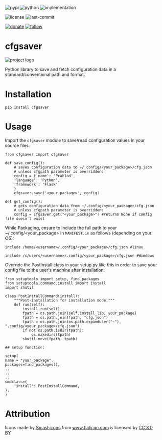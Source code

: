 ![pypi](https://img.shields.io/pypi/v/cfgsaver.svg)
![python](https://img.shields.io/pypi/pyversions/cfgsaver.svg)
![implementation](https://img.shields.io/pypi/implementation/cfgsaver.svg)
<!-- https://img.shields.io/travis/prahladyeri/cfgsaver/master.svg -->
<!-- ![docs](https://readthedocs.org/projects/cfgsaver/badge/?version=latest) -->
![license](https://img.shields.io/github/license/prahladyeri/cfgsaver.svg)
![last-commit](https://img.shields.io/github/last-commit/prahladyeri/cfgsaver.svg)
<!--![commit-activity](https://img.shields.io/github/commit-activity/w/prahladyeri/cfgsaver.svg)-->
[![donate](https://img.shields.io/badge/-Donate-blue.svg?logo=paypal)](https://www.paypal.com/cgi-bin/webscr?cmd=_s-xclick&hosted_button_id=JM8FUXNFUK6EU)
[![follow](https://img.shields.io/twitter/follow/prahladyeri.svg?style=social)](https://twitter.com/prahladyeri)
# cfgsaver

![project logo](https://raw.githubusercontent.com/prahladyeri/cfgsaver/master/cfgsaver.png)

Python library to save and fetch configuration data in a standard/conventional path and format.

# Installation

	pip install cfgsaver
	
# Usage

Import the `cfgsaver` module to save/read configuration values in your source files:

	from cfgsaver import cfgsaver

	def save_config():
		# saves configuration data to ~/.config/<your_package>/cfg.json
		# unless cfgpath parameter is overridden:
		config = {'name': 'Prahlad', 
		'language': 'Python', 
		'framework': 'Flask'
		}
		cfgsaver.save('<your_package>', config)
	
	def get_config():
		# gets configuration data from ~/.config/<your_package>/cfg.json 
		# unless cfgpath parameter is overridden:
		config = cfgsaver.get("<your_package>") #returns None if config file doesn't exist
		


While Packaging, ensure to include the full path to your ~/.config/<your_package> in `MANIFEST.in` as follows (depending on your OS):

	include /home/<username>/.config/<your_package>/cfg.json #linux
	
	include /c/users/<username>/.config/<your_package>/cfg.json #Windows
		
Override the PostInstall class in your setup.py like this in order to save your config file to the user's machine after installation:

	from setuptools import setup, find_packages
	from setuptools.command.install import install
	import shutil
	
	class PostInstallCommand(install):
		"""Post-installation for installation mode."""
		def run(self):
			install.run(self)
			fpath = os.path.join(self.install_lib, your_package)
			fpath = os.path.join(fpath, "cfg.json")
			tpath = os.path.join(os.path.expanduser("~"), ".config/<your_package>/cfg.json")
			if not os.path.isdir(tpath):
				os.makedirs(tpath)
			shutil.move(fpath, tpath)
			
	## setup function:
	
	setup(
	name = "your_package",
	packages=find_packages(),
	..
	..
	..
	cmdclass={
		'install': PostInstallCommand,
	},
	)

	
# Attribution

<div>Icons made by <a href="https://www.flaticon.com/authors/smashicons" title="Smashicons">Smashicons</a> from <a href="https://www.flaticon.com/" 		    title="Flaticon">www.flaticon.com</a> is licensed by <a href="http://creativecommons.org/licenses/by/3.0/" 		    title="Creative Commons BY 3.0" target="_blank">CC 3.0 BY</a></div>